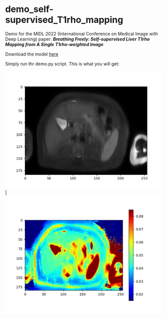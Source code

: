 # demo_self-supervised_T1rho_mapping
Demo for the MIDL 2022 (International Conference on Medical Image with Deep Learning) paper:  ***Breathing Freely: Self-supervised Liver T1rho Mapping from A Single T1rho-weighted Image***   
  
Download the model [here](https://drive.google.com/drive/folders/1LN5iQa80_mcDQeTmcZQdU0sRbqXQVYkm)  

Simply run thr demo.py script. This is what you will get:  

![Liver_input](map/liver_inputpng.png)|![Liver](map/liver_trho.png)
